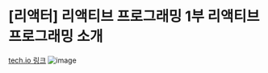# [리액터] 리액티브 프로그래밍 1부 리액티브 프로그래밍 소개

[tech.io 링크](https://tech.io/playgrounds/929/reactive-programming-with-reactor-3/Intro)
![image](https://github.com/rlarudgkswkd/ReactivecProgrammingStudy/assets/48428850/b88fe3b3-01fc-47d4-9287-866b1faa6265)
